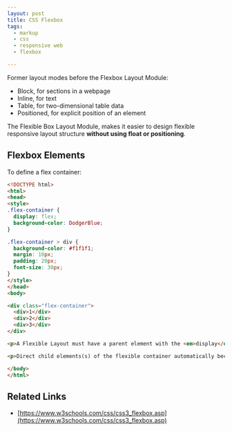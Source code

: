 ```yaml
---
layout: post
title: CSS Flexbox
tags:
  - markup
  - css
  - responsive web
  - flexbox

---
```



Former layout modes before the Flexbox Layout Module:

- Block, for sections in a webpage
- Inline, for text
- Table, for two-dimensional table data
- Positioned, for explicit position of an element

The Flexible Box Layout Module, makes it easier to design flexible responsive layout structure **without using float or positioning**.

## Flexbox Elements

To define a flex container:

```html
<!DOCTYPE html>
<html>
<head>
<style>
.flex-container {
  display: flex;
  background-color: DodgerBlue;
}

.flex-container > div {
  background-color: #f1f1f1;
  margin: 10px;
  padding: 20px;
  font-size: 30px;
}
</style>
</head>
<body>

<div class="flex-container">
  <div>1</div>
  <div>2</div>
  <div>3</div>  
</div>

<p>A Flexible Layout must have a parent element with the <em>display</em> property set to <em>flex</em>.</p>

<p>Direct child elements(s) of the flexible container automatically becomes flexible items.</p>

</body>
</html>
```

## Related Links

- [https://www.w3schools.com/css/css3_flexbox.asp](https://www.w3schools.com/css/css3_flexbox.asp)